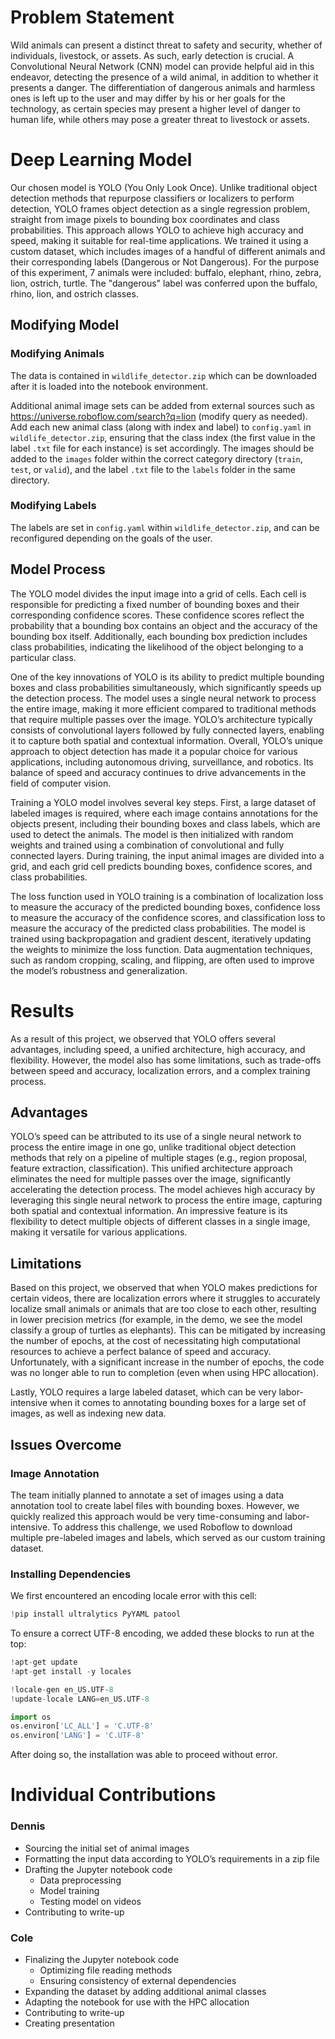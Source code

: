 # Problem Statement
Wild animals can present a distinct threat to safety and security, whether of individuals, livestock, or assets.  As such, early detection is crucial.  A Convolutional Neural Network (CNN) model can provide helpful aid in this endeavor, detecting the presence of a wild animal, in addition to whether it presents a danger.  The differentiation of dangerous animals and harmless ones is left up to the user and may differ by his or her goals for the technology, as certain species may present a higher level of danger to human life, while others may pose a greater threat to livestock or assets.

# Deep Learning Model
Our chosen model is YOLO (You Only Look Once). Unlike traditional object detection methods that repurpose classifiers or localizers to perform detection, YOLO frames object detection as a single regression problem, straight from image pixels to bounding box coordinates and class probabilities. This approach allows YOLO to achieve high accuracy and speed, making it suitable for real-time applications.  We trained it using a custom dataset, which includes images of a handful of different animals and their corresponding labels (Dangerous or Not Dangerous).  For the purpose of this experiment, 7 animals were included: buffalo, elephant, rhino, zebra, lion, ostrich, turtle.  The "dangerous" label was conferred upon the buffalo, rhino, lion, and ostrich classes.

## Modifying Model
### Modifying Animals
The data is contained in ```wildlife_detector.zip``` which can be downloaded after it is loaded into the notebook environment.

Additional animal image sets can be added from external sources such as https://universe.roboflow.com/search?q=lion (modify query as needed).  Add each new animal class (along with index and label) to ```config.yaml``` in ```wildlife_detector.zip```, ensuring that the class index (the first value in the label ```.txt``` file for each instance) is set accordingly.  The images should be added to the ```images``` folder within the correct category directory (```train```, ```test```, or ```valid```), and the label ```.txt``` file to the ```labels``` folder in the same directory.

### Modifying Labels
The labels are set in ```config.yaml``` within ```wildlife_detector.zip```, and can be reconfigured depending on the goals of the user.

## Model Process
The YOLO model divides the input image into a grid of cells. Each cell is responsible for predicting a fixed number of bounding boxes and their corresponding confidence scores. These confidence scores reflect the probability that a bounding box contains an object and the accuracy of the bounding box itself. Additionally, each bounding box prediction includes class probabilities, indicating the likelihood of the object belonging to a particular class.


One of the key innovations of YOLO is its ability to predict multiple bounding boxes and class probabilities simultaneously, which significantly speeds up the detection process. The model uses a single neural network to process the entire image, making it more efficient compared to traditional methods that require multiple passes over the image. YOLO’s architecture typically consists of convolutional layers followed by fully connected layers, enabling it to capture both spatial and contextual information.
Overall, YOLO’s unique approach to object detection has made it a popular choice for various applications, including autonomous driving, surveillance, and robotics. Its balance of speed and accuracy continues to drive advancements in the field of computer vision.


Training a YOLO model involves several key steps. First, a large dataset of labeled images is required, where each image contains annotations for the objects present, including their bounding boxes and class labels, which are used to detect the animals. The model is then initialized with random weights and trained using a combination of convolutional and fully connected layers. During training, the input animal images are divided into a grid, and each grid cell predicts bounding boxes, confidence scores, and class probabilities.


The loss function used in YOLO training is a combination of localization loss to measure the accuracy of the predicted bounding boxes, confidence loss to measure the accuracy of the confidence scores, and classification loss to measure the accuracy of the predicted class probabilities. The model is trained using backpropagation and gradient descent, iteratively updating the weights to minimize the loss function. Data augmentation techniques, such as random cropping, scaling, and flipping, are often used to improve the model’s robustness and generalization.

# Results
As a result of this project, we observed that YOLO offers several advantages, including speed, a unified architecture, high accuracy, and flexibility. However, the model also has some limitations, such as trade-offs between speed and accuracy, localization errors, and a complex training process.

## Advantages
YOLO’s speed can be attributed to its use of a single neural network to process the entire image in one go, unlike traditional object detection methods that rely on a pipeline of multiple stages (e.g., region proposal, feature extraction, classification). This unified architecture approach eliminates the need for multiple passes over the image, significantly accelerating the detection process. The model achieves high accuracy by leveraging this single neural network to process the entire image, capturing both spatial and contextual information. An impressive feature is its flexibility to detect multiple objects of different classes in a single image, making it versatile for various applications.

## Limitations
Based on this project, we observed that when YOLO makes predictions for certain videos, there are localization errors where it struggles to accurately localize small animals or animals that are too close to each other, resulting in lower precision metrics (for example, in the demo, we see the model classify a group of turtles as elephants). This can be mitigated by increasing the number of epochs, at the cost of necessitating high computational resources to achieve a perfect balance of speed and accuracy. Unfortunately, with a significant increase in the number of epochs, the code was no longer able to run to completion (even when using HPC allocation).

Lastly, YOLO requires a large labeled dataset, which can be very labor-intensive when it comes to annotating bounding boxes for a large set of images, as well as indexing new data.

## Issues Overcome
### Image Annotation
The team initially planned to annotate a set of images using a data annotation tool to create label files with bounding boxes. However, we quickly realized this approach would be very time-consuming and labor-intensive. To address this challenge, we used Roboflow to download multiple pre-labeled images and labels, which served as our custom training dataset.

### Installing Dependencies
We first encountered an encoding locale error with this cell:
```python
!pip install ultralytics PyYAML patool
```

To ensure a correct UTF-8 encoding, we added these blocks to run at the top:
```python
!apt-get update
!apt-get install -y locales
```
```python
!locale-gen en_US.UTF-8
!update-locale LANG=en_US.UTF-8
```
```python
import os
os.environ['LC_ALL'] = 'C.UTF-8'
os.environ['LANG'] = 'C.UTF-8'
```

After doing so, the installation was able to proceed without error.

# Individual Contributions
### Dennis
* Sourcing the initial set of animal images
* Formatting the input data according to YOLO’s requirements in a zip file
* Drafting the Jupyter notebook code
    * Data preprocessing
    * Model training
    * Testing model on videos
* Contributing to write-up  

### Cole
* Finalizing the Jupyter notebook code
    * Optimizing file reading methods
    * Ensuring consistency of external dependencies
* Expanding the dataset by adding additional animal classes
* Adapting the notebook for use with the HPC allocation
* Contributing to write-up
* Creating presentation

